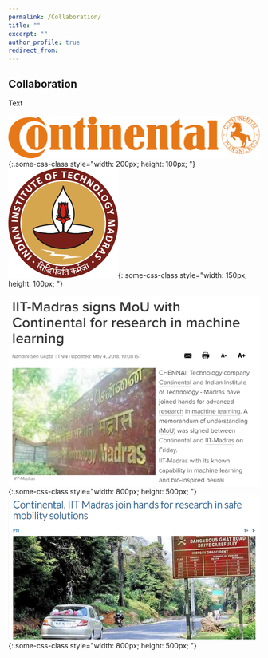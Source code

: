 ```yaml
---
permalink: /Collaboration/
title: ""
excerpt: ""
author_profile: true
redirect_from: 
---
```

## Collaboration
Text
<br><br>
![test](continental.svg){:.some-css-class style="width: 200px; height: 100px; "} 
![test](iitm.png){:.some-css-class style="width: 150px; height: 100px; "} 
<br><br>
![test](a.png){:.some-css-class style="width: 800px; height: 500px; "} 
![test](b.png){:.some-css-class style="width: 800px; height: 500px; "}

